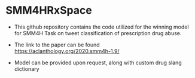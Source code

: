 # SMM4HRxSpace

- This github repository contains the code utilized for the winning model for SMM4H Task on tweet classification of prescription drug abuse.

- The link to the paper can be found https://aclanthology.org/2020.smm4h-1.9/

- Model can be provided upon request, along with custom drug slang dictionary